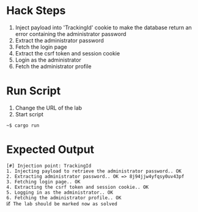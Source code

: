 # Hack Steps

1. Inject payload into 'TrackingId' cookie to make the database return an error containing the administrator password
2. Extract the administrator password
3. Fetch the login page
4. Extract the csrf token and session cookie
5. Login as the administrator
6. Fetch the administrator profile

# Run Script

1. Change the URL of the lab
2. Start script

```
~$ cargo run
```

# Expected Output

```
[#] Injection point: TrackingId
1. Injecting payload to retrieve the administrator password.. OK
2. Extracting administrator password.. OK => 8j94jjw4yfqsy0uv43pf
3. Fetching login page.. OK
4. Extracting the csrf token and session cookie.. OK
5. Logging in as the administrator.. OK
6. Fetching the administrator profile.. OK
🗹 The lab should be marked now as solved
```
